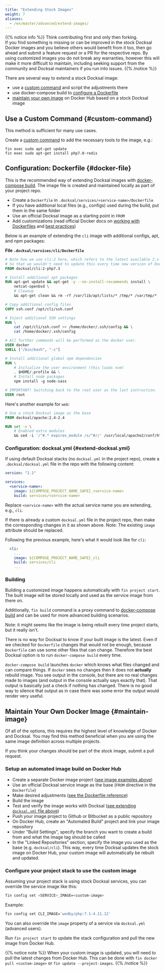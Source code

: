 ```yaml
---
title: "Extending Stock Images"
weight: 7
aliases:
  - /en/master/advanced/extend-images/
---
```



{{% notice info %}}
Think contributing first and only then forking.  
If you find something is missing or can be improved in the stock Docksal Docker images and you believe others would 
benefit from it too, then go ahead and submit a feature request or a PR for the respective repo.
By using customized images you do not break any warranties, however this will make it more difficult to maintain, 
including seeking support from the community and Docksal maintainers if you run into issues.
{{% /notice %}}

There are several way to extend a stock Docksal image:

- use a [custom command](#custom-command) and script the adjustments there 
- use docker-compose build to [configure a Dockerfile](#docker-file)
- [maintain your own image](#maintain-image) on Docker Hub based on a stock Docksal image

## Use a Custom Command {#custom-command}

This method is sufficient for many use cases.

Create a [custom command](/fin/custom-commands/) to add the necessary tools to the image, e.g.:

```
fin exec sudo apt-get update
fin exec sudo apt-get install php7.0-redis
```

## Configuration: Dockerfile {#docker-file}

This is the recommended way of extending Docksal images with [docker-compose build](https://docs.docker.com/compose/reference/build/).
The image file is created and maintained locally as part of your project repo.

- Create a `Dockerfile` in `.docksal/services/<service-name>/Dockerfile`
- If you have additional local files (e.g., configs) used during the build, put them in the same folder
- Use an official Docksal image as a starting point in `FROM`
- Add customizations (read official Docker docs on [working with Dockerfiles](https://docs.docker.com/engine/reference/builder/) and [best practices](https://docs.docker.com/engine/userguide/eng-image/dockerfile_best-practices/))

Below is an example of extending the `cli` image with additional configs, apt, and npm packages:

**File `.docksal/services/cli/Dockerfile`**

```Dockerfile
# Note how we use cli:2 here, which refers to the latest available 2.x version
# So that we wouldn't need to update this every time new version of Docksal cli releases
FROM docksal/cli:2-php7.3

# Install additional apt packages
RUN apt-get update && apt-get -y --no-install-recommends install \
    netcat-openbsd \
    # Cleanup
    && apt-get clean && rm -rf /var/lib/apt/lists/* /tmp/* /var/tmp/*

# Copy additional config files
COPY ssh.conf /opt/cli/ssh.conf

# Inject additional SSH settings
RUN \
	cat /opt/cli/ssh.conf >> /home/docker/.ssh/config && \
	cat /home/docker/.ssh/config

# All further commands will be performed as the docker user.
USER docker
SHELL ["/bin/bash", "-c"]

# Install additional global npm dependencies
RUN \
	# Initialize the user environment (this loads nvm)
	. $HOME/.profile && \
	# Install node packages
	npm install -g node-sass

# IMPORTANT! Switching back to the root user as the last instruction.
USER root
```

Here's another example for `web`:

```Dockerfile
# Use a stock Docksal image as the base
FROM docksal/apache:2.4-2.4

RUN set -x \
	# Enabled extra modules
	&& sed -i '/^#.* expires_module /s/^#//' /usr/local/apache2/conf/httpd.conf
```

### Configuration: docksal.yml {#extend-docksal.yml}

If using default Docksal stacks (no `docksal.yml` in the project repo), create a `.docksal/docksal.yml` file in the repo 
with the following content:

```yaml
version: "2.1"

services:
  <service-name>:
    image: ${COMPOSE_PROJECT_NAME_SAFE}_<service-name>
    build: services/<service-name>
```

Replace `<service-name>` with the actual service name you are extending, e.g., `cli`.

If there is already a custom `docksal.yml` file in the project repo, then make the corresponding changes in it as shown 
above. Note: The existing `image` attribute should be replaced.

Following the previous example, here's what it would look like for `cli`:

```yaml
  cli:
    ...
    image: ${COMPOSE_PROJECT_NAME_SAFE}_cli
    build: services/cli
    ...
```

### Building

Building a customized image happens automatically with `fin project start`.
The built image will be stored locally and used as the service image from there on.

Additionally, `fin build` command is a proxy command to [docker-compose build](https://docs.docker.com/compose/reference/build/) 
and can be used for more advanced building scenarios. 

Note: it might seems like the image is being rebuilt every time project starts, but it really isn't.

There is no way for Docksal to know if your built image is the latest. Even if we checked for `Dockerfile` 
changes that would not be enough, because `Dockerfile` can use some other files that can change. Therefore 
the best Docksal option is to run `docker-compose build` every time.

`docker-compose build` launches `docker` which knows what files changed and can compare things. If `docker`
sees no changes then it does not **actually** rebuild image. You see output in the console, but there are 
no real changes made to images (and output in the console actually says exactly that). That output is 
basically just a check if nothing has changed. There is no good way to silence that output as in case there 
was some error the output would render very useful.

## Maintain Your Own Docker Image {#maintain-image}

Of all of the options, this requires the highest level of knowledge of Docker and Docksal. 
You may find this method beneficial when you are using the same image definition across multiple projects. 

If you think your changes should be part of the stock image, submit a pull request.

### Setup an automated image build on Docker Hub

- Create a separate Docker image project ([see image examples above](#docker-file))
- Use an official Docksal service image as the base (`FROM` directive in the `Dockerfile`)
- Make desired adjustments ([see the Dockerfile reference](https://docs.docker.com/engine/reference/builder/))
- Build the image
- Test and verify the image works with Docksal ([see extending `docksal.yml` file above](#extend-docksal.yml))
- Push your image project to Github or Bitbucket as a public repository
- On Docker Hub, create an "Automated Build" project and link your image repository
- Under "Build Settings", specify the branch you want to create a build from and what the image tag should be called
- In the "Linked Repositories" section, specify the image you used as the base (e.g. `docksal/cli`). This way, 
every time Docksal updates the stock image on Docker Hub, your custom image will automatically be rebuilt and updated.

### Configure your project stack to use the custom image

Assuming your project stack is using stock Docksal services, you can override the service image like this:

```bash
fin config set <SERVICE>_IMAGE=<custom-image>
```

Example:

```bash
fin config set CLI_IMAGE='wodby/php:7.1-4.11.12'
``` 

You can also override the `image` property of a service via `docksal.yml` (advanced users).

Run `fin project start` to update the stack configuration and pull the new image from Docker Hub. 

{{% notice note %}}
When your custom image is updated, you will need to pull the latest changes from Docker Hub. This can be done with 
`fin docker pull <custom-image>` or `fin update --project-images`.
{{% /notice %}}
